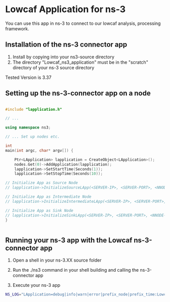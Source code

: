 # Lowcaf Application for ns-3 

You can use this app in ns-3 to connect to our lowcaf analysis, processing framework. 

## Installation of the ns-3 connector app

1. Install by copying into your ns3-source directory
2. The directory "Lowcaf_ns3_application" must be in the "scratch" directory of your ns-3 source directory

Tested Version is 3.37


## Setting up the ns-3-connector app on a node

```cpp

#include "lapplication.h"

// ...

using namespace ns3;

// ... Set up nodes etc.

int
main(int argc, char* argv[]) {

	Ptr<LApplication> lapplication = CreateObject<LApplication>();
	nodes.Get(0)->AddApplication(lapplication);
	lapplication->SetStartTime(Seconds(1));
	lapplication->SetStopTime(Seconds(10));

// Initialize App as Source Node
// lapplication->InitializeSourceLApp(<SERVER-IP>, <SERVER-PORT>, <NNODE-ID>, <PNODE-ID>, <BIND-TO-NET-DEVICE-INCOMING>);

// Initialize App as Intermediate Node
// lapplication->InitializeIntermediateLApp(<SERVER-IP>, <SERVER-PORT>, <NNODE-ID>, <PNODE-ID>, <BIND-TO-NET-DEVICE-INCOMING>, <BIND-TO-NET-DEVICE-OUTGOING>);

// Initialize App as Sink Node
// lapplication->InitializeSinkLApp(<SERVER-IP>, <SERVER-PORT>, <NNODE-ID>, <PNODE-ID>, <BIND-TO-NET-DEVICE-OUTGOING>);
}



```


## Running your ns-3 app with the Lowcaf ns-3-connector app

1. Open a shell in your ns-3.XX source folder

2. Run the ./ns3 command in your shell building and calling the ns-3-connector app

3. Execute your ns-3 app

~~~bash
NS_LOG="LApplication=debug|info|warn|error|prefix_node|prefix_time:LowcafTwoNodes=info|debug|prefix_time|prefix_node" ./ns3 run "<YOUR-PROGRAM-NAME>"
~~~
